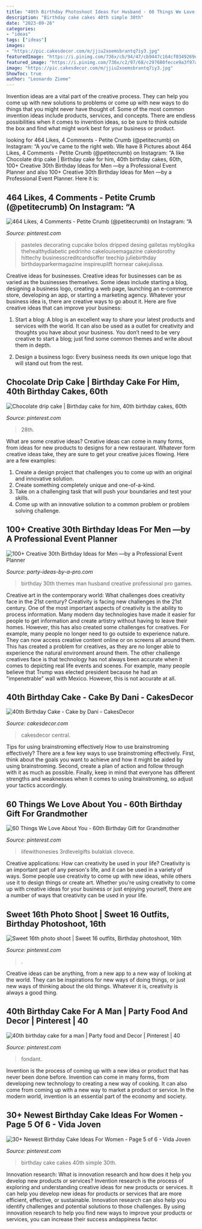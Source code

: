 ```yaml
---
title: "40th Birthday Photoshoot Ideas For Husband - 60 Things We Love About You"
description: "Birthday cake cakes 40th simple 30th"
date: "2023-09-26"
categories:
- "ideas"
tags: ["ideas"]
images:
- "https://pic.cakesdecor.com/m/jjiu2xoemsbrantq7iy3.jpg"
featuredImage: "https://i.pinimg.com/736x/cb/94/47/cb9447c164cf0349269dc78054d07563.jpg"
featured_image: "https://i.pinimg.com/736x/c2/97/68/c297680fecce9a3f97a21eab232dfe46.jpg"
image: "https://pic.cakesdecor.com/m/jjiu2xoemsbrantq7iy3.jpg"
ShowToc: true
author: "Leonardo Zieme"
---
```



Invention ideas are a vital part of the creative process. They can help you come up with new solutions to problems or come up with new ways to do things that you might never have thought of. Some of the most common invention ideas include products, services, and concepts. There are endless possibilities when it comes to invention ideas, so be sure to think outside the box and find what might work best for your business or product.

	

		
looking for 464 Likes, 4 Comments - Petite Crumb (@petitecrumb) on Instagram: “A you've came to the right web. We have 8 Pictures about 464 Likes, 4 Comments - Petite Crumb (@petitecrumb) on Instagram: “A like Chocolate drip cake | Birthday cake for him, 40th birthday cakes, 60th, 100+ Creative 30th Birthday Ideas for Men —by a Professional Event Planner and also 100+ Creative 30th Birthday Ideas for Men —by a Professional Event Planner. Here it is:
		
    
## 464 Likes, 4 Comments - Petite Crumb (@petitecrumb) On Instagram: “A

<img loading=lazy src="https://i.pinimg.com/736x/cb/94/47/cb9447c164cf0349269dc78054d07563.jpg" onerror="this.onerror=null;this.src='https://tse4.mm.bing.net/th?id=OIP.cHymJR3Ps_irLXWeiU7GwwAAAA&amp;pid=15.1';" alt="464 Likes, 4 Comments - Petite Crumb (@petitecrumb) on Instagram: “A">

_Source: pinterest.com_

>pasteles decorating cupcake bolos dripped desing galletas myblogika thehealthydiabetic pedrinho cakelouisemagazine cakedorothy hittechy businesscreditcardsoffer teechip juliebirthday birthdayparkermagazine inspireuplift hornear cakejulissa. 

	

Creative ideas for businesses.
Creative ideas for businesses can be as varied as the businesses themselves. Some ideas include starting a blog, designing a business logo, creating a web page, launching an e-commerce store, developing an app, or starting a marketing agency. Whatever your business idea is, there are creative ways to go about it. Here are five creative ideas that can improve your business:
1. Start a blog: A blog is an excellent way to share your latest products and services with the world. It can also be used as a outlet for creativity and thoughts you have about your business. You don’t need to be very creative to start a blog; just find some common themes and write about them in depth.

2. Design a business logo: Every business needs its own unique logo that will stand out from the rest.

    
## Chocolate Drip Cake | Birthday Cake For Him, 40th Birthday Cakes, 60th

<img loading=lazy src="https://i.pinimg.com/736x/8b/49/6f/8b496f7c69727b259e07137cbf331179.jpg" onerror="this.onerror=null;this.src='https://tse4.mm.bing.net/th?id=OIP.df1t0DLZRPlplAjf2hgYCgHaJQ&amp;pid=15.1';" alt="Chocolate drip cake | Birthday cake for him, 40th birthday cakes, 60th">

_Source: pinterest.com_

>28th. 

	

What are some creative ideas?
Creative ideas can come in many forms, from ideas for new products to designs for a new restaurant. Whatever form creative ideas take, they are sure to get your creative juices flowing. Here are a few examples: 
1. Create a design project that challenges you to come up with an original and innovative solution.
2. Create something completely unique and one-of-a-kind.
3. Take on a challenging task that will push your boundaries and test your skills.
4. Come up with an innovative solution to a common problem or problem solving challenge.

    
## 100+ Creative 30th Birthday Ideas For Men —by A Professional Event Planner

<img loading=lazy src="http://www.party-ideas-by-a-pro.com/image-files/30thbirthdayideasformen.jpg" onerror="this.onerror=null;this.src='https://tse2.mm.bing.net/th?id=OIP._1g_hZCmXaQT887NIFF55wHaHa&amp;pid=15.1';" alt="100+ Creative 30th Birthday Ideas for Men —by a Professional Event Planner">

_Source: party-ideas-by-a-pro.com_

>birthday 30th themes man husband creative professional pro games. 

	

Creative art in the contemporary world: What challenges does creativity face in the 21st century?
Creativity is facing new challenges in the 21st century. One of the most important aspects of creativity is the ability to process information. Many modern day technologies have made it easier for people to get information and create artistry without having to leave their homes. However, this has also created some challenges for creatives. For example, many people no longer need to go outside to experience nature. They can now access creative content online or on screens all around them. This has created a problem for creatives, as they are no longer able to experience the natural environment around them. The other challenge creatives face is that technology has not always been accurate when it comes to depicting real life events and scenes. For example, many people believe that Trump was elected president because he had an "impenetrable" wall with Mexico. However, this is not accurate at all.

    
## 40th Birthday Cake - Cake By Dani - CakesDecor

<img loading=lazy src="https://pic.cakesdecor.com/m/jjiu2xoemsbrantq7iy3.jpg" onerror="this.onerror=null;this.src='https://tse1.mm.bing.net/th?id=OIP.JTEvQzsaqVCsZuHYVKuAyQHaLu&amp;pid=15.1';" alt="40th Birthday Cake - Cake by Dani - CakesDecor">

_Source: cakesdecor.com_

>cakesdecor central. 

	

Tips for using brainstroming effectively
How to use brainstroming effectively?
There are a few key ways to use brainstroming effectively. First, think about the goals you want to achieve and how it might be aided by using brainstroming. Second, create a plan of action and follow through with it as much as possible. Finally, keep in mind that everyone has different strengths and weaknesses when it comes to using brainstroming, so adjust your tactics accordingly.

    
## 60 Things We Love About You - 60th Birthday Gift For Grandmother

<img loading=lazy src="https://i.pinimg.com/736x/c2/97/68/c297680fecce9a3f97a21eab232dfe46.jpg" onerror="this.onerror=null;this.src='https://tse4.mm.bing.net/th?id=OIP.hc7ShSaPQArix-ECGqwbpQHaJ3&amp;pid=15.1';" alt="60 Things We Love About You - 60th Birthday Gift for Grandmother">

_Source: pinterest.com_

>lifewithonesies 3rdlevelgifts bulaklak clovece. 

	

Creative applications: How can creativity be used in your life?
Creativity is an important part of any person's life, and it can be used in a variety of ways. Some people use creativity to come up with new ideas, while others use it to design things or create art. Whether you're using creativity to come up with creative ideas for your business or just enjoying yourself, there are a number of ways that creativity can be used in your life.

    
## Sweet 16th Photo Shoot | Sweet 16 Outfits, Birthday Photoshoot, 16th

<img loading=lazy src="https://i.pinimg.com/736x/2f/3a/9f/2f3a9f7fb1bdb9adc58e2b881c4a67d4.jpg" onerror="this.onerror=null;this.src='https://tse3.mm.bing.net/th?id=OIP.64xzXducawH5gFms4rhzIwHaKZ&amp;pid=15.1';" alt="Sweet 16th photo shoot | Sweet 16 outfits, Birthday photoshoot, 16th">

_Source: pinterest.com_

>. 

	

Creative ideas can be anything, from a new app to a new way of looking at the world. They can be inspirations for new ways of doing things, or just new ways of thinking about the old things. Whatever it is, creativity is always a good thing.

    
## 40th Birthday Cake For A Man | Party Food And Decor | Pinterest | 40

<img loading=lazy src="https://s-media-cache-ak0.pinimg.com/736x/4c/8a/68/4c8a68948dda4bd57fb311657c37a20f--birthday-cake-for-husband-th-birthday-cakes.jpg" onerror="this.onerror=null;this.src='https://tse4.mm.bing.net/th?id=OIP.jA5J6duJ5stN9bWYCu2x6QDgEs&amp;pid=15.1';" alt="40th birthday cake for a man | Party food and Decor | Pinterest | 40">

_Source: pinterest.com_

>fondant. 

	

Invention is the process of coming up with a new idea or product that has never been done before. Invention can come in many forms, from developing new technology to creating a new way of cooking. It can also come from coming up with a new way to market a product or service. In the modern world, invention is an essential part of the economy and society.

    
## 30+ Newest Birthday Cake Ideas For Women - Page 5 Of 6 - Vida Joven

<img loading=lazy src="https://i.pinimg.com/736x/01/85/61/01856141820e7cb313ad2b11fdd525b2.jpg" onerror="this.onerror=null;this.src='https://tse1.mm.bing.net/th?id=OIP.Rir4UyTCJDfUIPtWHh_DAQHaHa&amp;pid=15.1';" alt="30+ Newest Birthday Cake Ideas For Women - Page 5 of 6 - Vida Joven">

_Source: pinterest.com_

>birthday cake cakes 40th simple 30th. 

	

Innovation research: What is innovation research and how does it help you develop new products or services?
Invention research is the process of exploring and understanding creative ideas for new products or services. It can help you develop new ideas for products or services that are more efficient, effective, or sustainable. Innovation research can also help you identify challenges and potential solutions to those challenges. By using innovation research to help you find new ways to improve your products or services, you can increase their success andappiness factor.

